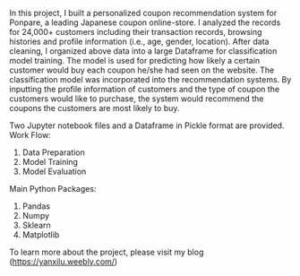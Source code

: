 In this project, I built a personalized coupon recommendation system for Ponpare, a leading Japanese coupon online-store.
I analyzed the records for 24,000+ customers including their transaction records, browsing histories and profile information (i.e., age, gender, location). After data cleaning, I organized above data into a large Dataframe for classification model training.
The model is used for predicting how likely a certain customer would buy each coupon he/she had seen on the website. The classification model was incorporated into the recommendation systems. By inputting the profile information of customers and the type of coupon the customers would like to purchase, the system would recommend the coupons the customers are most likely to buy.

Two Jupyter notebook files and a Dataframe in Pickle format are provided.
Work Flow:<br/>
1.	Data Preparation <br/>
2.	Model Training <br/>
3.	Model Evaluation <br/>

Main Python Packages: <br/>
1.	Pandas  <br/>
2.	Numpy <br/>
3.	Sklearn <br/>
4.	Matplotlib <br/>

To learn more about the project, please visit my blog (https://yanxilu.weebly.com/)
